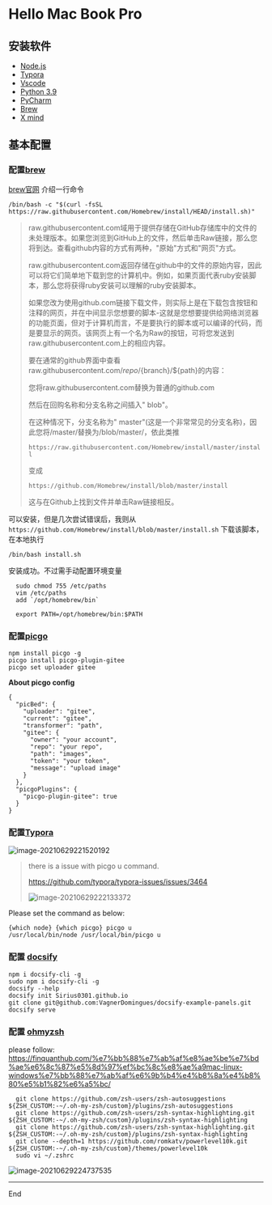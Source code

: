 # Hello Mac Book Pro

## 安装软件

- [Node.js](https://nodejs.org/en/download/)
- [Typora](https://typora.io/)
- [Vscode](https://code.visualstudio.com/)
- [Python 3.9](https://www.python.org/downloads/)
- [PyCharm](https://www.jetbrains.com/pycharm/download/#section=mac)
- [Brew](https://github.com/Homebrew/brew)
- [X mind](https://www.xmind.net/)

## 基本配置

### 配置[brew](https://brew.sh)

[brew官网](https://brew.sh) 介绍一行命令

```shell
/bin/bash -c "$(curl -fsSL https://raw.githubusercontent.com/Homebrew/install/HEAD/install.sh)"
```

> raw.githubusercontent.com域用于提供存储在GitHub存储库中的文件的未处理版本。如果您浏览到GitHub上的文件，然后单击Raw链接，那么您将到达。查看github内容的方式有两种，"原始"方式和"网页"方式。
>
> raw.githubusercontent.com返回存储在github中的文件的原始内容，因此可以将它们简单地下载到您的计算机中。例如，如果页面代表ruby安装脚本，那么您将获得ruby安装可以理解的ruby安装脚本。
>
> 如果您改为使用github.com链接下载文件，则实际上是在下载包含按钮和注释的网页，并在中间显示您想要的脚本-这就是您想要提供给网络浏览器的功能页面，但对于计算机而言，不是要执行的脚本或可以编译的代码，而是要显示的网页。该网页上有一个名为Raw的按钮，可将您发送到raw.githubusercontent.com上的相应内容。
>
> 要在通常的github界面中查看raw.githubusercontent.com/${repo}/${branch}/${path}的内容：
>
> 您将raw.githubusercontent.com替换为普通的github.com
>
> 然后在回购名称和分支名称之间插入" blob"。
>
> 在这种情况下，分支名称为" master"(这是一个非常常见的分支名称)，因此您将/master/替换为/blob/master/，依此类推
>
> `https://raw.githubusercontent.com/Homebrew/install/master/install`
>
> 变成
>
> `https://github.com/Homebrew/install/blob/master/install`
>
> 这与在Github上找到文件并单击Raw链接相反。

可以安装，但是几次尝试错误后，我则从`https://github.com/Homebrew/install/blob/master/install.sh` 下载该脚本，在本地执行

```shell
/bin/bash install.sh
```

安装成功。不过需手动配置环境变量

```shell
  sudo chmod 755 /etc/paths
  vim /etc/paths
  add `/opt/homebrew/bin`
  
  export PATH=/opt/homebrew/bin:$PATH
```

### 配置[picgo](https://picgo.github.io/PicGo-Core-Doc/zh/guide/commands.html#use)

```shell
npm install picgo -g
picgo install picgo-plugin-gitee
picgo set uploader gitee
```

**About picgo config**

```shell
{
  "picBed": {
    "uploader": "gitee",
    "current": "gitee",
    "transformer": "path",
    "gitee": {
      "owner": "your account",
      "repo": "your repo",
      "path": "images",
      "token": "your token",
      "message": "upload image"
    }
  },
  "picgoPlugins": {
    "picgo-plugin-gitee": true
  }
}
```

### 配置[Typora](https://zhuanlan.zhihu.com/p/340760172)

![image-20210629221520192](https://gitee.com/sirius_wang_wf/typora/raw/master/images/image-20210629221520192.png)

> there is a issue with picgo u command. 
>
> https://github.com/typora/typora-issues/issues/3464
>
> ![image-20210629222133372](https://gitee.com/sirius_wang_wf/typora/raw/master/images/image-20210629222133372.png)

Please set the command as below: 

```shell
{which node} {which picgo} picgo u
/usr/local/bin/node /usr/local/bin/picgo u
```

### 配置 [docsify](https://docsify.js.org/#/quickstart)

```she
npm i docsify-cli -g
sudo npm i docsify-cli -g
docsify --help
docsify init Sirius0301.github.io
git clone git@github.com:VagnerDomingues/docsify-example-panels.git
docsify serve
```

### 配置 [ohmyzsh](https://github.com/ohmyzsh)

please follow: https://finquanthub.com/%e7%bb%88%e7%ab%af%e8%ae%be%e7%bd%ae%e6%8c%87%e5%8d%97%ef%bc%8c%e8%ae%a9mac-linux-windows%e7%bb%88%e7%ab%af%e6%9b%b4%e4%b8%8a%e4%b8%80%e5%b1%82%e6%a5%bc/

```shell
  git clone https://github.com/zsh-users/zsh-autosuggestions ${ZSH_CUSTOM:-~/.oh-my-zsh/custom}/plugins/zsh-autosuggestions
  git clone https://github.com/zsh-users/zsh-syntax-highlighting.git ${ZSH_CUSTOM:-~/.oh-my-zsh/custom}/plugins/zsh-syntax-highlighting
  git clone https://github.com/zsh-users/zsh-syntax-highlighting.git ${ZSH_CUSTOM:-~/.oh-my-zsh/custom}/plugins/zsh-syntax-highlighting
  git clone --depth=1 https://github.com/romkatv/powerlevel10k.git ${ZSH_CUSTOM:-~/.oh-my-zsh/custom}/themes/powerlevel10k
  sudo vi ~/.zshrc
```

![image-20210629224737535](https://gitee.com/sirius_wang_wf/typora/raw/master/images/image-20210629224737535.png)

---

End
